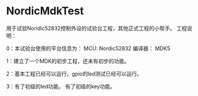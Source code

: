 # NordicMdkTest
用于试验Noridic52832控制外设的试验台工程，其他正式工程的小帮手。
工程说明：

0：本试验台使用的平台信息为：
	MCU:		Nordic52832
	编译器：	MDK5
	
1：建立了一个MDK的初步工程，还未有初步的功能。
	
2：基本工程已经可以运行，gpio的led测试已经可以运行。

3：有了初级的led功能。
	有了初级的key功能。
